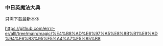 ### 中日英魔法大典
只需下载最新本体

https://github.com/errrr-er/alll/tree/main/magic/%E4%B8%AD%E6%97%A5%E8%8B%B1%E9%AD%94%E6%B3%95%E5%A4%A7%E5%85%B8
